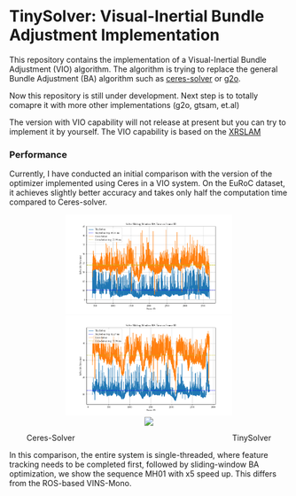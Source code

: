 # TinySolver: Visual-Inertial Bundle Adjustment Implementation

This repository contains the implementation of a Visual-Inertial Bundle Adjustment (VIO) algorithm. The algorithm is trying to replace the general Bundle Adjustment (BA) algorithm such as [ceres-solver](https://github.com/ceres-solver/ceres-solver) or [g2o](https://github.com/RainerKuemmerle/g2o).


Now this repository is still under development. Next step is to totally comapre it with more other implementations (g2o, gtsam, et.al)

The version with VIO capability will not release at present but you can try to implement it by yourself. The VIO capability is based on the [XRSLAM](https://github.com/openxrlab/slamtool)


### Performance

Currently, I have conducted an initial comparison with the version of the optimizer implemented using Ceres in a VIO system. On the EuRoC dataset, it achieves slightly better accuracy and takes only half the computation time compared to Ceres-solver.

<div style="text-align: center;">
  <img src="./assets/mh01.png" width="300" />
  <img src="./assets/v101.png" width="300" />
</div>

<div style="text-align: center;">
  <img src="./assets/comp.gif" width="700" />
  <p style="margin-top: 10px;">
    <span style="margin-right: 280px;">Ceres-Solver</span>
    <span>TinySolver</span>
  </p>
</div>

In this comparison, the entire system is single-threaded, where feature tracking needs to be completed first, followed by sliding-window BA optimization, we show the sequence MH01 with x5 speed up. This differs from the ROS-based VINS-Mono.